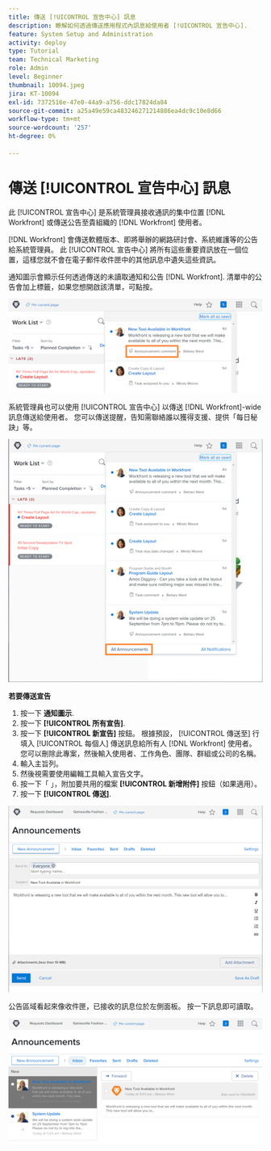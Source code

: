 ```yaml
---
title: 傳送 [!UICONTROL 宣告中心] 訊息
description: 瞭解如何透過傳送應用程式內訊息給使用者 [!UICONTROL 宣告中心].
feature: System Setup and Administration
activity: deploy
type: Tutorial
team: Technical Marketing
role: Admin
level: Beginner
thumbnail: 10094.jpeg
jira: KT-10094
exl-id: 7372516e-47e0-44a9-a756-ddc17824da84
source-git-commit: a25a49e59ca483246271214886ea4dc9c10e8d66
workflow-type: tm+mt
source-wordcount: '257'
ht-degree: 0%

---
```


<!---
this has the same content as the system administrator notification setup and mangement section of the email and inapp notificiations learning path
--->

# 傳送 [!UICONTROL 宣告中心] 訊息

此 [!UICONTROL 宣告中心] 是系統管理員接收通訊的集中位置 [!DNL Workfront] 或傳送公告至貴組織的 [!DNL Workfront] 使用者。

[!DNL Workfront] 會傳送軟體版本、即將舉辦的網路研討會、系統維護等的公告給系統管理員。 此 [!UICONTROL 宣告中心] 將所有這些重要資訊放在一個位置，這樣您就不會在電子郵件收件匣中的其他訊息中遺失這些資訊。

通知圖示會顯示任何透過傳送的未讀取通知和公告 [!DNL Workfront]. 清單中的公告會加上標籤，如果您想開啟該清單，可點按。

![在通知圖示下的訊息清單中宣告](assets/admin-fund-announcements-1.png)

系統管理員也可以使用 [!UICONTROL 宣告中心] 以傳送 [!DNL Workfront]-wide訊息傳送給使用者。 您可以傳送提醒，告知需聯絡誰以獲得支援、提供「每日秘訣」等。

![[!UICONTROL 所有宣告] 連結](assets/admin-fund-announcements-2.png)

**若要傳送宣告**

1. 按一下 **通知圖示**.
1. 按一下 **[!UICONTROL 所有宣告]**.
1. 按一下 **[!UICONTROL 新宣告]** 按鈕。 根據預設， [!UICONTROL 傳送至] 行填入 [!UICONTROL 每個人] 傳送訊息給所有人 [!DNL Workfront] 使用者。 您可以刪除此專案，然後輸入使用者、工作角色、團隊、群組或公司的名稱。
1. 輸入主旨列。
1. 然後視需要使用編輯工具輸入宣告文字。
1. 按一下「 」，附加要共用的檔案 **[!UICONTROL 新增附件]** 按鈕（如果適用）。
1. 按一下 **[!UICONTROL 傳送]**.

![撰寫公告於 [!UICONTROL 公告] 頁面](assets/admin-fund-announcements-3.png)

公告區域看起來像收件匣，已接收的訊息位於左側面板。 按一下訊息即可讀取。

![公告頁面](assets/admin-fund-announcements-4.png)
